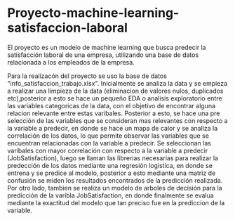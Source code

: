 # Proyecto-machine-learning-satisfaccion-laboral
El proyecto es un modelo de machine learning que busca predecir la satisfacción laboral de una empresa, utilizando una base de datos relacionada a los empleados de la empresa.

Para la realizacón del proyecto se uso la base de datos "info_satisfaccion_trabajo.xlsx". Inicialmente se analiza la data y se empieza a realizar una limpieza de la data (eliminacion de valores nulos, duplicados etc),posterior a esto se hace un pequeño EDA o analisis exploratorio entre las variables categoricas de la data, con el objetivo de encontrar alguna relacion relevante entre estas varibales. Posterior a esto, se hace una pre selección de las variables que se consideran mas relevantes con respecto a la variable a predecir, en donde se hace un mapa de calor y se analiza la correlación de los datos, lo que permite observar las variables que se encuentran relacionadas con la variable a predecir. Se seleccionan las varibales con mayor correlación con respecto a la variable a predecir (JobSatisfaction), luego se llaman las librerias necesarias para realizar la predección de los datos mediante una regresión logistica, en donde se entrena y se predice al modelo, posterior a esto mediante una matriz de confusión se miden los resultados encontrados de la predicción realizada. Por otro lado, tambien se realiza un modelo de arboles de decisión para la predicción de la varibla JobSatisfaction, en donde finalmente se evalua mediante la exactitud del modelo que tan preciso fue en la prediccion de la variable.
